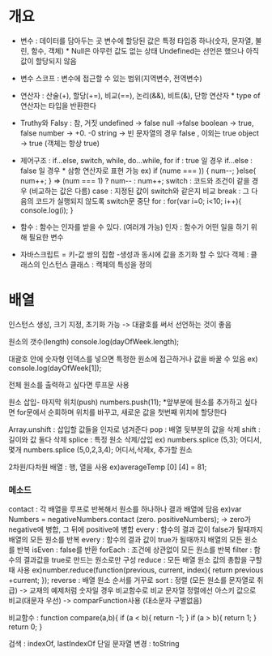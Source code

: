 # 개요 

- 변수 : 데이터를 담아두는 곳 변수에 할당된 값은 특정 타입중 하나(숫자, 문자열, 불린, 함수, 객체) * Null은 아무런 값도 없는 상태 Undefined는 선언은 했으나 아직 값이 할당되지 않음

- 변수 스코프 : 변수에 접근할 수 있는 범위(지역변수, 전역변수)

- 연산자 : 산술(+), 할당(+=), 비교(==), 논리(&&), 비트(&), 단항 연산자
        * type of 연산자는 타입을 반환한다

- Truthy와 Falsy : 참, 거짓
        undefined -> false
        null ->false
        boolean -> true, false
        number -> +0. -0
        string -> 빈 문자열의 경우 false , 이외는 true
        object -> true (객체는 항상 true)

- 제어구조 : if...else, switch, while, do...while, for
          if : true 일 경우
          if...else : false 일 경우
           * 삼항 연산자로 표현 가능 ex) if (nume === )) {
                                                            num--;
                                                          }else{
                                                            num++;
                                                          } => (num === 1) ? num-- : num++;
          switch : 코드와 조건이 같을 경우 (비교하는 값은 다름)
                    case : 지정된 값이 switch와 같은지 비교
                    break : 그 다음의 코드가 실행되지 않도록 switch문 중단
          for : for(var i=0; i<10; i++){
              console.log(i);
          }
- 함수 : 함수는 인자를 받을 수 있다. (여러개 가능)
        인자 : 함수가 어떤 일을 하기 위해 필요한 변수
- 자바스크립트 = 키-값 쌍의 집합
-생성과 동시에 값을 초기화 할 수 있다 
    객체 : 클래스의 인스턴스
    클래스 : 캑체의 특성을 정의

# 배열
인스턴스 생성, 크기 지정, 초기화 가능 -> 대괄호를 써서 선언하는 것이 좋음

원소의 갯수(length)
console.log(dayOfWeek.length);

대괄호 안에 숫자형 인덱스를 넣으면 특정한 원소에 접근하거나 값을 바꿀 수 있음 ex) console.log(dayOfWeek[1]);

전체 원소를 출력하고 싶다면 루프문 사용

원소 삽입- 마지막 위치(push)
numbers.push(11);
*앞부분에 원소를 추가하고 싶다면 for문에서 순회하며 위치를 바꾸고, 새로운 값을 첫번째 위치에 할당한다

Array.unshift : 삽입할 값들을 인자로 넘겨준다
pop : 배열 뒷부분의 값을 삭제
shift : 길이와 값 둘다 삭제
splice : 특정 원소 삭제/삽입
    ex) numbers.splice (5,3);
                        어디서, 몇개
        numbers.splice (5,0,2,3,4);
                        어디서,삭제x, 추가할 원소

2차원/다차원 배열 : 행, 열을 사용
ex)averageTemp [0] [4] = 81;

### 메소드
contact : 각 배열을 루프로 반복해서 원소를 하나하나 결과 배열에 담음
    ex)var Numbers = negativeNumbers.contact (zero. positiveNumbers);
    -> zero가 negative에 병합, 그 뒤에 positive에 병합
every : 함수의 결과 값이 false가 될때까지 배열의 모든 원소를 반복
every : 함수의 결과 값이 true가 될때까지 배열의 모든 원소를 반복
isEven : false를 반환
forEach : 조건에 상관없이 모든 원소를 반복
filter : 함수의 결과값을 true로 만드는 원소로만 구성
reduce : 모든 배열 원소 값의 총합을 구할때 사용 ex)number.reduce(function(previous, current, index){
                                                        return previous +current;
                                                    });
reverse : 배열 원소 순서를 거꾸로
sort : 정렬 (모든 원소를 문자열로 취급) -> 교재의 예제처럼 숫자일 경우 비교함수로 비교
       문자열 정렬에선 아스키 값으로 비교(대문자 우선) -> comparFunction사용 (대소문자 구별없음)

비교함수 : function compare(a,b){
    if (a < b){
        return -1;
    }
    if (a > b){
        return 1;
    }
    return 0;
}

검색 : indexOf, lastIndexOf
단일 문자열 변경 : toString


